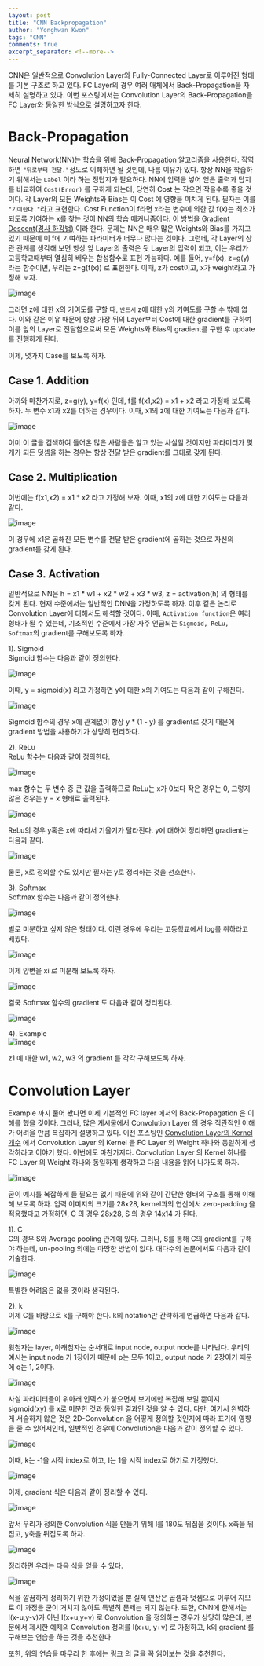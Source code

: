 ```yaml
---
layout: post
title: "CNN Backpropagation"
author: "Yonghwan Kwon"
tags: "CNN"
comments: true
excerpt_separator: <!--more-->
---
```

CNN은 일반적으로 Convolution Layer와 Fully-Connected Layer로 이루어진 형태를 기본 구조로 하고 있다. FC Layer의 경우 여러 매체에서 Back-Propagation을 자세히 설명하고 있다. 이번 포스팅에서는 Convolution Layer의 Back-Propagation을 FC Layer와 동일한 방식으로 설명하고자 한다.  
<!--more-->

# Back-Propagation
Neural Network(NN)는 학습을 위해 Back-Propagation 알고리즘을 사용한다. 직역하면 `"뒤로부터 전달."`정도로 이해하면 될 것인데, 나름 이유가 있다. 항상 NN을 학습하기 위해서는 `Label` 이라 하는 정답지가 필요하다. NN에 입력을 넣어 얻은 출력과 답지를 비교하여 `Cost(Error)` 를 구하게 되는데, 당연히 Cost 는 작으면 작을수록 좋을 것이다. 각 Layer의 모든 Weights와 Bias는 이 Cost 에 영향을 미치게 된다. 필자는 이를 `"기여한다."`라고 표현한다. Cost Function이 f라면 x라는 변수에 의한 값 f(x)는 최소가 되도록 기여하는 x를 찾는 것이 NN의 학습 메커니즘이다. 이 방법을 [Gradient Descent(경사 하강법)](https://angeloyeo.github.io/2020/08/16/gradient_descent.html) 이라 한다. 문제는 NN은 매우 많은 Weights와 Bias를 가지고 있기 때문에 이 f에 기여하는 파라미터가 너무나 많다는 것이다. 그런데, 각 Layer의 상관 관계를 생각해 보면 항상 앞 Layer의 출력은 뒷 Layer의 입력이 되고, 이는 우리가 고등학교때부터 열심히 배우는 합성함수로 표현 가능하다. 예를 들어, y=f(x), z=g(y) 라는 함수이면, 우리는 z=g(f(x)) 로 표현한다. 이때, z가 cost이고, x가 weight라고 가정해 보자.  

![image](https://user-images.githubusercontent.com/120978778/210169159-bdcd1988-8c41-4deb-807d-af2334666f3c.png)  

그러면 z에 대한 x의 기여도를 구할 때, `반드시` z에 대한 y의 기여도를 구할 수 밖에 없다. 이와 같은 이유 때문에 항상 가장 뒤의 Layer부터 Cost에 대한 gradient를 구하여 이를 앞의 Layer로 전달함으로써 모든 Weights와 Bias의 gradient를 구한 후 update를 진행하게 된다.  
  
이제, 몇가지 Case를 보도록 하자.  

## Case 1. Addition
아까와 마찬가지로, z=g(y), y=f(x) 인데, f를 f(x1,x2) = x1 + x2 라고 가정해 보도록 하자. 두 변수 x1과 x2를 더하는 경우이다. 이때, x1의 z에 대한 기여도는 다음과 같다.  

![image](https://user-images.githubusercontent.com/120978778/210169454-b4db2ff1-dfb4-4572-a5a5-fe163a3aa512.png)  

이미 이 글을 검색하여 들어온 많은 사람들은 알고 있는 사실일 것이지만 파라미터가 몇 개가 되든 덧셈을 하는 경우는 항상 전달 받은 gradient를 그대로 갖게 된다.  

## Case 2. Multiplication
이번에는 f(x1,x2) = x1 * x2 라고 가정해 보자. 이때, x1의 z에 대한 기여도는 다음과 같다.  

![image](https://user-images.githubusercontent.com/120978778/210169804-6a936261-31cf-43a5-9426-aa7b2d2348b6.png)  

이 경우에 x1은 곱해진 모든 변수를 전달 받은 gradient에 곱하는 것으로 자신의 gradient를 갖게 된다.  

## Case 3. Activation
일반적으로 NN은 h = x1 * w1 + x2 * w2 + x3 * w3, z = activation(h) 의 형태를 갖게 된다. 현재 수준에서는 일반적인 DNN을 가정하도록 하자. 이후 같은 논리로 Convolution Layer에 대해서도 해석할 것이다. 이때, `Activation function`은 여러 형태가 될 수 있는데, 기초적인 수준에서 가장 자주 언급되는 `Sigmoid, ReLu, Softmax`의 gradient를 구해보도록 하자.  
  
1). Sigmoid  
Sigmoid 함수는 다음과 같이 정의한다.  

![image](https://user-images.githubusercontent.com/120978778/210169955-6f7c65de-1486-4fa3-a1ce-67a14d4d65bf.png)  

이때, y = sigmoid(x) 라고 가정하면 y에 대한 x의 기여도는 다음과 같이 구해진다.  

![image](https://user-images.githubusercontent.com/120978778/210170113-b065f373-bb48-498c-a949-74ef6e3e7d07.png)  

Sigmoid 함수의 경우 x에 관계없이 항상 y * (1 - y) 를 gradient로 갖기 때문에 gradient 방법을 사용하기가 상당히 편리하다.  

2). ReLu  
ReLu 함수는 다음과 같이 정의한다.  

![image](https://user-images.githubusercontent.com/120978778/210170153-00c421ca-ae90-4edc-bd2b-695bca25f904.png)  

max 함수는 두 변수 중 큰 값을 출력하므로 ReLu는 x가 0보다 작은 경우는 0, 그렇지 않은 경우는 y = x 형태로 출력된다.  

![image](https://user-images.githubusercontent.com/120978778/210170173-e76a930b-70a2-4497-ae46-da01e2566376.png)  

ReLu의 경우 y혹은 x에 따라서 기울기가 달라진다. y에 대하여 정리하면 gradient는 다음과 같다.  

![image](https://user-images.githubusercontent.com/120978778/210170237-132e1a05-57a0-4eee-98b1-14b22141e764.png)  

물론, x로 정의할 수도 있지만 필자는 y로 정리하는 것을 선호한다.  

3). Softmax  
Softmax 함수는 다음과 같이 정의한다.  

![image](https://user-images.githubusercontent.com/120978778/210170264-98076023-def6-48b5-952a-b91309584c2d.png)  

별로 미분하고 싶지 않은 형태이다. 이런 경우에 우리는 고등학교에서 log를 취하라고 배웠다.  

![image](https://user-images.githubusercontent.com/120978778/210170443-d8d14b2c-4175-4a24-adef-e9daa7b04b3e.png)  

이제 양변을 xi 로 미분해 보도록 하자.  

![image](https://user-images.githubusercontent.com/120978778/210170524-df8afaa0-2a86-4ccf-ac6d-fc276f2585fb.png)  

결국 Softmax 함수의 gradient 도 다음과 같이 정리된다.  

![image](https://user-images.githubusercontent.com/120978778/210170591-f109d47a-70cf-4b8b-ac5c-c9329ee85ae2.png)  

4). Example  
![image](https://user-images.githubusercontent.com/120978778/210170892-26d89765-44fe-4b2b-8248-163416cb16d7.png)  

z1 에 대한 w1, w2, w3 의 gradient 를 각각 구해보도록 하자.  
  
# Convolution Layer
Example 까지 풀어 봤다면 이제 기본적인 FC layer 에서의 Back-Propagation 은 이해를 했을 것이다. 그러나, 많은 게시물에서 Convolution Layer 의 경우 직관적인 이해가 어려울 만큼 복잡하게 설명하고 있다. 이전 포스팅인 [Convolution Layer의 Kernel 개수](https://yhkwon6658.github.io/2022-12-28/Convolution-layer%EC%9D%98-Kernel-%EA%B0%9C%EC%88%98) 에서 Convolution Layer 의 Kernel 을 FC Layer 의 Weight 하나와 동일하게 생각하라고 이야기 했다. 이번에도 마찬가지다. Convolution Layer 의 Kernel 하나를 FC Layer 의 Weight 하나와 동일하게 생각하고 다음 내용을 읽어 나가도록 하자.  

![image](https://user-images.githubusercontent.com/120978778/210171592-43dc8d98-f53b-4a28-a27d-e855f71c28e0.png)  

굳이 예시를 복잡하게 들 필요는 없기 때문에 위와 같이 간단한 형태의 구조를 통해 이해해 보도록 하자. 입력 이미지의 크기를 28x28, kernel과의 연산에서 zero-padding 을 적용했다고 가정하면, C 의 경우 28x28, S 의 경우 14x14 가 된다.  
  
1). C  
C의 경우 S와 Average pooling 관계에 있다. 그러나, S를 통해 C의 gradient를 구해야 하는데, un-pooling 외에는 마땅한 방법이 없다. 대다수의 논문에서도 다음과 같이 기술한다.  

![image](https://user-images.githubusercontent.com/120978778/210172015-1bd6ae01-85c9-43fb-8c15-047e076bacb2.png)  

특별한 어려움은 없을 것이라 생각된다.  

2). k  
이제 C를 바탕으로 k를 구해야 한다. k의 notation만 간략하게 언급하면 다음과 같다.  

![image](https://user-images.githubusercontent.com/120978778/210172159-44a35fe7-2c9a-4b7a-8ff7-1f9181cca88f.png)  

윗첨자는 layer, 아래첨자는 순서대로 input node, output node를 나타낸다. 우리의 예시는 input node 가 1장이기 때문에 p는 모두 1이고, output node 가 2장이기 때문에 q는 1, 2이다.  
  
![image](https://user-images.githubusercontent.com/120978778/210172891-c5fd2d09-10e9-407c-b1ad-8917324e8c2e.png)  

사실 파라미터들이 위아래 인덱스가 붙으면서 보기에만 복잡해 보일 뿐이지 sigmoid(xy) 를 x로 미분한 것과 동일한 결과인 것을 알 수 있다. 다만, 여기서 완벽하게 서술하지 않은 것은 2D-Convolution 을 어떻게 정의할 것인지에 따라 표기에 영향을 줄 수 있어서인데, 일반적인 경우에 Convolution을 다음과 같이 정의할 수 있다.  

![image](https://user-images.githubusercontent.com/120978778/210173279-e5992df1-8e1d-4b6a-a8bb-3b9e65e025c6.png)  

이때, k는 -1을 시작 index로 하고, I는 1을 시작 index로 하기로 가정했다.  

![image](https://user-images.githubusercontent.com/120978778/210173390-d65b71a7-282e-46a8-9f57-a29f8a9b45be.png)  

이제, gradient 식은 다음과 같이 정리할 수 있다.  

![image](https://user-images.githubusercontent.com/120978778/210173494-e513e575-584f-483f-bb51-1021bc3aa714.png)  

앞서 우리가 정의한 Convolution 식을 만들기 위해 I를 180도 뒤집을 것이다. x축을 뒤집고, y축을 뒤집도록 하자.  

![image](https://user-images.githubusercontent.com/120978778/210173572-52fc77e2-5a06-4447-812a-e2cf6ee1a45d.png)  

정리하면 우리는 다음 식을 얻을 수 있다.  

![image](https://user-images.githubusercontent.com/120978778/210173644-791e4b9f-4178-4738-ab34-5eae508cee30.png)  

식을 깔끔하게 정리하기 위한 가정이었을 뿐 실제 연산은 곱셈과 덧셈으로 이루어 지므로 이 과정을 굳이 거치지 않아도 특별히 문제는 되지 않는다. 또한, CNN에 한해서는 I(x-u,y-v)가 아닌 I(x+u,y+v) 로 Convolution 을 정의하는 경우가 상당히 많은데, 본문에서 제시한 예제의 Convolution 정의를 I(x+u, y+v) 로 가정하고, k의 gradient 를 구해보는 연습을 하는 것을 추천한다.  
  
또한, 위의 연습을 마무리 한 후에는 [링크](https://zzutk.github.io/docs/reports/2016.10%20-%20Derivation%20of%20Backpropagation%20in%20Convolutional%20Neural%20Network%20(CNN).pdf)  의 글을 꼭 읽어보는 것을 추천한다.  
